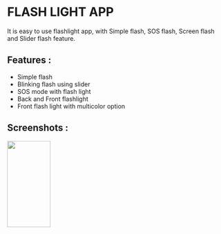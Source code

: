 # FLASH LIGHT APP
It is easy to use flashlight app, with Simple flash, SOS flash, Screen flash and Slider flash feature.

## Features :
* Simple flash
* Blinking flash using slider
* SOS mode with flash light
* Back and Front flashlight
* Front flash light with multicolor option

## Screenshots :
<img src="https://github.com/VasantDave/Notes_app/assets/142881259/874ada68-5253-42f7-bddd-f9f0b0bd5dd9" width="100" height="200">
